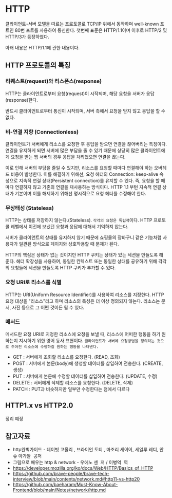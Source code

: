 # HTTP

클라이언트-서버 모델을 따르는 프로토콜로 TCP/IP 위에서 동작하며 well-known 포트인 80번 포트를 사용하여 통신한다. 첫번째 표준은 HTTP/1.1이며 이후로 HTTP/2 및 HTTP/3가 등장하였다.

아래 내용은 HTTP/1.1에 관한 내용이다.

## HTTP 프로토콜의 특징

### 리퀘스트(request)와 리스폰스(response)

HTTP는 클라이언트로부터 요청(request)이 시작되며, 해당 요청을 서버가 응답(response)한다.

반드시 클라이언트로부터 통신이 시작되며, 서버 측에서 요청을 받지 않고 응답을 할 수 없다.

### 비-연결 지향 (Connectionless)

클라이언트가 서버에게 리소스를 요청한 후 응답을 받으면 연결을 끊어버리는 특징이다. 연결을 유지하게 되면 서버에 많은 부담을 줄 수 있기 때문에 상당히 많은 클라이언트에게 요청을 받는 웹 서버의 경우 응답을 처리했으면 연결을 끊는다.

이로 인해 서버의 부담을 줄일 수 있지만, 리소스를 요청할 때마다 연결해야 하는 오버헤드 비용이 발생한다. 이를 해결하기 위해선, 요청 헤더의 Connection: keep-alive 속성으로 지속적 연결 상태(Persistent connection)를 유지할 수 있다. 즉, 요청을 할 때마다 연결하지 않고 기존의 연결을 재사용하는 방식이다. HTTP 1.1 부턴 지속적 연결 상태가 기본이며 이를 해제하기 위해선 명시적으로 요청 헤더를 수정해야 한다.

### 무상태성 (Stateless)

HTTP는 상태를 저장하지 않는다.(Stateless). `각각의 요청은 독립적`이다. HTTP 프로토콜 레벨에서 이전에 보냈던 요청과 응답에 대해서 기억하지 않는다.

서버가 클라이언트의 상태를 유지하지 않기 때문에 쇼핑몰의 장바구니 같은 기능처럼 사용자가 일관된 방식으로 페이지와 상호작용할 때 문제가 된다.

HTTP의 핵심은 상태가 없는 것이지만 HTTP 쿠키는 상태가 있는 세션을 만들도록 해준다. 헤더 확장성을 사용하여, 동일한 컨텍스트 또는 동일한 상태를 공유하기 위해 각각의 요청들에 세션을 만들도록 HTTP 쿠키가 추가할 수 있다.

### 요청 URI로 리소스를 식별

HTTP는 URI(Uniform Resource Identifier)를 사용하여 리소스를 지정한다. HTTP 요청 대상을 "리소스"라고 하며 리소스의 특성은 더 이상 정의되지 않는다. 리소스는 문서, 사진 등으로 그 어떤 것이든 될 수 있다.

### 메서드

메서드란 요청 URI로 지정한 리소스에 요청을 보낼 때, 리소스에 어떠한 행동을 하기 원하는지 지시하기 위한 영어 동사 표현이다. `클라이언트가 서버에 요청방법을 정의하는 것으로 주어진 리소스에 수행하길 원하는 행동을 나타낸다.`

- GET : 서버에게 조회할 리소스를 요청한다. (READ, 조회)
- POST : 서버에게 본문(body)에 생성할 데이터를 삽입하여 전송한다. (CREATE, 생성)
- PUT : 서버에게 본문에 수정할 데이터를 삽입하여 전송한다. (UPDATE, 수정)
- DELETE : 서버에게 삭제할 리소스를 요청한다. (DELETE, 삭제)
- PATCH : PUT과 비슷하지만 일부만 수정한다는 점에서 다르다

## HTTP1.x vs HTTP2.0

<!-- !TODO 정리 예정 -->

정리 예정

## 참고자료

- http완벽가이드 - 데이빗 고울리 , 브라이언 토티 , 마조리 세이어, 세일루 레디, 안슈 아가왈  공저
- 그림으로 배우는 http & network - 우에노 센  저 / 이병억  역
- https://developer.mozilla.org/ko/docs/Web/HTTP/Basics_of_HTTP
- https://github.com/brave-people/brave-tech-interview/blob/main/contents/network.md#http11-vs-http20
- https://github.com/baeharam/Must-Know-About-Frontend/blob/main/Notes/network/http.md
